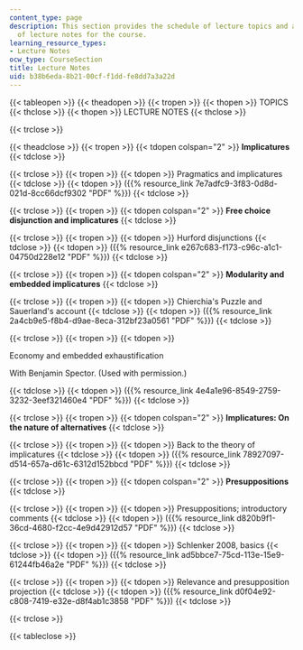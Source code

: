 ```yaml
---
content_type: page
description: This section provides the schedule of lecture topics and a complete set
  of lecture notes for the course.
learning_resource_types:
- Lecture Notes
ocw_type: CourseSection
title: Lecture Notes
uid: b38b6eda-8b21-00cf-f1dd-fe8dd7a3a22d
---
```


{{< tableopen >}}
{{< theadopen >}}
{{< tropen >}}
{{< thopen >}}
TOPICS
{{< thclose >}}
{{< thopen >}}
LECTURE NOTES
{{< thclose >}}

{{< trclose >}}

{{< theadclose >}}
{{< tropen >}}
{{< tdopen colspan="2" >}}
**Implicatures**
{{< tdclose >}}

{{< trclose >}}
{{< tropen >}}
{{< tdopen >}}
Pragmatics and implicatures
{{< tdclose >}}
{{< tdopen >}}
({{% resource_link 7e7adfc9-3f83-0d8d-021d-8cc66dcf9302 "PDF" %}})
{{< tdclose >}}

{{< trclose >}}
{{< tropen >}}
{{< tdopen colspan="2" >}}
**Free choice disjunction and implicatures**
{{< tdclose >}}

{{< trclose >}}
{{< tropen >}}
{{< tdopen >}}
Hurford disjunctions
{{< tdclose >}}
{{< tdopen >}}
({{% resource_link e267c683-f173-c96c-a1c1-04750d228e12 "PDF" %}})
{{< tdclose >}}

{{< trclose >}}
{{< tropen >}}
{{< tdopen colspan="2" >}}
**Modularity and embedded implicatures**
{{< tdclose >}}

{{< trclose >}}
{{< tropen >}}
{{< tdopen >}}
Chierchia's Puzzle and Sauerland's account
{{< tdclose >}}
{{< tdopen >}}
({{% resource_link 2a4cb9e5-f8b4-d9ae-8eca-312bf23a0561 "PDF" %}})
{{< tdclose >}}

{{< trclose >}}
{{< tropen >}}
{{< tdopen >}}


Economy and embedded exhaustification

With Benjamin Spector. (Used with permission.)


{{< tdclose >}}
{{< tdopen >}}
({{% resource_link 4e4a1e96-8549-2759-3232-3eef321460e4 "PDF" %}})
{{< tdclose >}}

{{< trclose >}}
{{< tropen >}}
{{< tdopen colspan="2" >}}
**Implicatures: On the nature of alternatives**
{{< tdclose >}}

{{< trclose >}}
{{< tropen >}}
{{< tdopen >}}
Back to the theory of implicatures
{{< tdclose >}}
{{< tdopen >}}
({{% resource_link 78927097-d514-657a-d61c-6312d152bbcd "PDF" %}})
{{< tdclose >}}

{{< trclose >}}
{{< tropen >}}
{{< tdopen colspan="2" >}}
**Presuppositions**
{{< tdclose >}}

{{< trclose >}}
{{< tropen >}}
{{< tdopen >}}
Presuppositions; introductory comments
{{< tdclose >}}
{{< tdopen >}}
({{% resource_link d820b9f1-36cd-4680-f2cc-4e9d42912d57 "PDF" %}})
{{< tdclose >}}

{{< trclose >}}
{{< tropen >}}
{{< tdopen >}}
Schlenker 2008, basics
{{< tdclose >}}
{{< tdopen >}}
({{% resource_link ad5bbce7-75cd-113e-15e9-61244fb46a2e "PDF" %}})
{{< tdclose >}}

{{< trclose >}}
{{< tropen >}}
{{< tdopen >}}
Relevance and presupposition projection
{{< tdclose >}}
{{< tdopen >}}
({{% resource_link d0f04e92-c808-7419-e32e-d8f4ab1c3858 "PDF" %}})
{{< tdclose >}}

{{< trclose >}}

{{< tableclose >}}